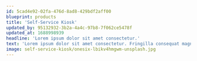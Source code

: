 ```yaml
---
id: 5cad4e92-02fa-476d-8ad8-429bdf2aff00
blueprint: products
title: 'Self-Service Kiosk'
updated_by: 95132932-3b2a-4a4c-97b8-7f062ce5478f
updated_at: 1688998939
headline: 'Lorem ipsum dolor sit amet consectetur.'
text: 'Lorem ipsum dolor sit amet consectetur. Fringilla consequat magna pellentesque scelerisque nunc nunc pellentesque neque. Cras lectus fermentum elit sit diam. Habitant a id quis et urna scelerisque. Mauris faucibus tellus mi et enim aliquet.'
image: self-service-kiosk/onesix-lbikv4hmgwm-unsplash.jpg
---
```

